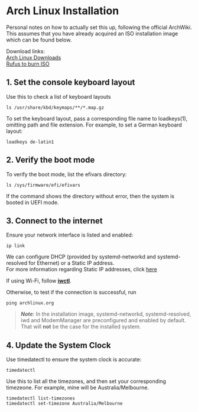 # Arch Linux Installation 
Personal notes on how to actually set this up, following the official ArchWiki.  
This assumes that you have already acquired an ISO installation image which can be found below.

Download links:  
[Arch Linux Downloads](https://archlinux.org/download/)  
[Rufus to burn ISO](https://rufus.ie/en/)


## 1. Set the console keyboard layout
Use this to check a list of keyboard layouts  
```
ls /usr/share/kbd/keymaps/**/*.map.gz
```

To set the keyboard layout, pass a corresponding file name to loadkeys(1), omitting path and file extension. For example, to set a German keyboard layout:  
```
loadkeys de-latin1
```

## 2. Verify the boot mode
To verify the boot mode, list the efivars directory:  
```
ls /sys/firmware/efi/efivars
```
If the command shows the directory without error, then the system is booted in UEFI mode.

## 3. Connect to the internet
Ensure your network interface is listed and enabled:
```
ip link
```
We can configure DHCP (provided by systemd-networkd and systemd-resolved for Ethernet) or a Static IP address.  
For more information regarding Static IP addresses, click [here](https://wiki.archlinux.org/title/Network_configuration#Static_IP_address)  

If using Wi-Fi, follow [**iwctl**](https://wiki.archlinux.org/title/Iwd#iwctl).

Otherwise, to test if the connection is successful, run 
```
ping archlinux.org
```

> **_Note_**: In the installation image, systemd-networkd, systemd-resolved, iwd and ModemManager are preconfigured and enabled by default. That will **not** be the case for the installed system.

## 4. Update the System Clock
Use timedatectl to ensure the system clock is accurate:
```
timedatectl
```
Use this to list all the timezones, and then set your corresponding timezeone. For example, mine will be Australia/Melbourne.
```
timedatectl list-timezones
timedatectl set-timezone Australia/Melbourne
```